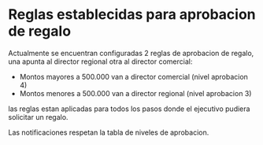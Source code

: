 # Reglas establecidas para aprobacion de regalo
Actualmente se encuentran configuradas 2 reglas de aprobacion de regalo, una apunta al director regional otra al director comercial:

-   Montos mayores a 500.000 van a director comercial (nivel aprobacion 4)
-   Montos menores a 500.000 van a director regional (nivel aprobacion 3)

las reglas estan aplicadas para todos los pasos donde el ejecutivo pudiera solicitar un regalo.

Las notificaciones respetan la tabla de niveles de aprobacion.